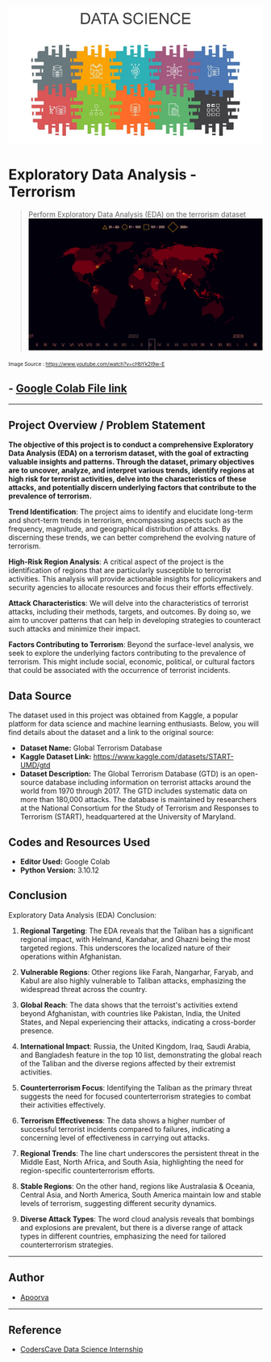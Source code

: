 ![](https://github.com/pragyy/datascience-readme-template/blob/main/Headerheader.jpg)

# Exploratory Data Analysis - Terrorism


> Perform Exploratory Data Analysis (EDA) on the terrorism dataset
![Map and video created by Milan R. Vuckovic](image.png)

<font size="1">Image Source : https://www.youtube.com/watch?v=cHbYk2l9w-E</font>


## - [Google Colab File link](https://colab.research.google.com/drive/1X1yDkKw-QM-gpz63iNWKfY9b9x3FCrbX?usp=sharing)
---
 

## Project Overview / Problem Statement

**The objective of this project is to conduct a comprehensive Exploratory Data Analysis (EDA) on a terrorism dataset, with the goal of extracting valuable insights and patterns. Through the dataset, primary objectives are to uncover, analyze, and interpret various trends, identify regions at high risk for terrorist activities, delve into the characteristics of these attacks, and potentially discern underlying factors that contribute to the prevalence of terrorism.**

**Trend Identification**: The project aims to identify and elucidate long-term and short-term trends in terrorism, encompassing aspects such as the frequency, magnitude, and geographical distribution of attacks. By discerning these trends, we can better comprehend the evolving nature of terrorism.

**High-Risk Region Analysis**: A critical aspect of the project is the identification of regions that are particularly susceptible to terrorist activities. This analysis will provide actionable insights for policymakers and security agencies to allocate resources and focus their efforts effectively.

**Attack Characteristics**: We will delve into the characteristics of terrorist attacks, including their methods, targets, and outcomes. By doing so, we aim to uncover patterns that can help in developing strategies to counteract such attacks and minimize their impact.

**Factors Contributing to Terrorism**: Beyond the surface-level analysis, we seek to explore the underlying factors contributing to the prevalence of terrorism. This might include social, economic, political, or cultural factors that could be associated with the occurrence of terrorist incidents.

## Data Source

The dataset used in this project was obtained from Kaggle, a popular platform for data science and machine learning enthusiasts. Below, you will find details about the dataset and a link to the original source:

- **Dataset Name:** Global Terrorism Database
- **Kaggle Dataset Link:** https://www.kaggle.com/datasets/START-UMD/gtd
- **Dataset Description:** The Global Terrorism Database (GTD) is an open-source database including information on terrorist attacks around the world from 1970 through 2017. The GTD includes systematic data on more than 180,000 attacks. The database is maintained by researchers at the National Consortium for the Study of Terrorism and Responses to Terrorism (START), headquartered at the University of Maryland.

## Codes and Resources Used

- **Editor Used:**  Google Colab
- **Python Version:** 3.10.12



## Conclusion
Exploratory Data Analysis (EDA) Conclusion:

1. **Regional Targeting**: The EDA reveals that the Taliban has a significant regional impact, with Helmand, Kandahar, and Ghazni being the most targeted regions. This underscores the localized nature of their operations within Afghanistan.

2. **Vulnerable Regions**: Other regions like Farah, Nangarhar, Faryab, and Kabul are also highly vulnerable to Taliban attacks, emphasizing the widespread threat across the country.

3. **Global Reach**: The data shows that the terroist's activities extend beyond Afghanistan, with countries like Pakistan, India, the United States, and Nepal experiencing their attacks, indicating a cross-border presence.

4. **International Impact**: Russia, the United Kingdom, Iraq, Saudi Arabia, and Bangladesh feature in the top 10 list, demonstrating the global reach of the Taliban and the diverse regions affected by their extremist activities.

5. **Counterterrorism Focus**: Identifying the Taliban as the primary threat suggests the need for focused counterterrorism strategies to combat their activities effectively.

6. **Terrorism Effectiveness**: The data shows a higher number of successful terrorist incidents compared to failures, indicating a concerning level of effectiveness in carrying out attacks.

7. **Regional Trends**: The line chart underscores the persistent threat in the Middle East, North Africa, and South Asia, highlighting the need for region-specific counterterrorism efforts.

8. **Stable Regions**: On the other hand, regions like Australasia & Oceania, Central Asia, and North America, South America maintain low and stable levels of terrorism, suggesting different security dynamics.

9. **Diverse Attack Types**: The word cloud analysis reveals that bombings and explosions are prevalent, but there is a diverse range of attack types in different countries, emphasizing the need for tailored counterterrorism strategies.



---

## Author

- [Apoorva](https://www.linkedin.com/in/apoorva29501/)

---

## Reference
 - [CodersCave Data Science Internship](https://www.linkedin.com/company/codersscave/)
